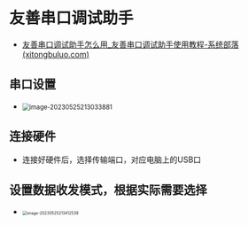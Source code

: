 # 友善串口调试助手

* [友善串口调试助手怎么用_友善串口调试助手使用教程-系统部落 (xitongbuluo.com)](https://www.xitongbuluo.com/jiaocheng/62519.html)



## 串口设置

* <img src="https://cvp.oss-cn-shanghai.aliyuncs.com/picgo/202305252130961.png" alt="image-20230525213033881" style="zoom: 80%;" />

  

## 连接硬件

* 连接好硬件后，选择传输端口，对应电脑上的USB口



## 设置数据收发模式，根据实际需要选择

* <img src="https://cvp.oss-cn-shanghai.aliyuncs.com/picgo/202305252134599.png" alt="image-20230525213412539" style="zoom:50%;" />